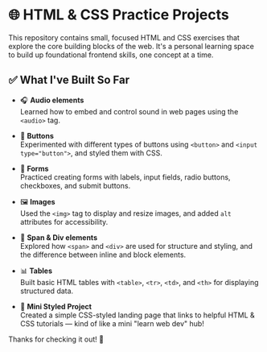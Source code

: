 # 🌐 HTML & CSS Practice Projects

This repository contains small, focused HTML and CSS exercises that explore the core building blocks of the web. It's a personal learning space to build up foundational frontend skills, one concept at a time.

## ✅ What I've Built So Far

- 🎧 **Audio elements**  
  Learned how to embed and control sound in web pages using the `<audio>` tag.

- 🔘 **Buttons**  
  Experimented with different types of buttons using `<button>` and `<input type="button">`, and styled them with CSS.

- 📝 **Forms**  
  Practiced creating forms with labels, input fields, radio buttons, checkboxes, and submit buttons.

- 🖼️ **Images**  
  Used the `<img>` tag to display and resize images, and added `alt` attributes for accessibility.

- 🔲 **Span & Div elements**  
  Explored how `<span>` and `<div>` are used for structure and styling, and the difference between inline and block elements.

- 📊 **Tables**  
  Built basic HTML tables with `<table>`, `<tr>`, `<td>`, and `<th>` for displaying structured data.

- 🎨 **Mini Styled Project**  
  Created a simple CSS-styled landing page that links to helpful HTML & CSS tutorials — kind of like a mini "learn web dev" hub!

Thanks for checking it out! 🚀
